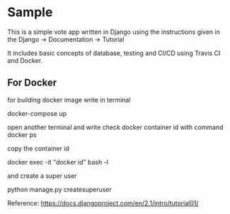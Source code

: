 # Sample

This is a simple vote app written in Django using the instructions given in the Django -> Documentation -> Tutorial

It includes basic concepts of database, testing and CI/CD using Travis CI and Docker.

## For Docker

for building docker image write in terminal 

docker-compose up

open another terminal and write
check docker container id with command
docker ps

copy the container id



docker exec -it "docker id" bash -l

and create a super user

python manage.py createsuperuser

Reference: https://docs.djangoproject.com/en/2.1/intro/tutorial01/
